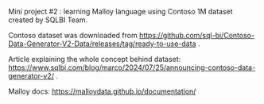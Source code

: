 Mini project #2  : learning Malloy language using Contoso 1M dataset created by SQLBI Team.


Contoso dataset was downloaded from https://github.com/sql-bi/Contoso-Data-Generator-V2-Data/releases/tag/ready-to-use-data .

Article explaining the whole concept behind dataset: https://www.sqlbi.com/blog/marco/2024/07/25/announcing-contoso-data-generator-v2/ .


Malloy docs:
https://malloydata.github.io/documentation/


